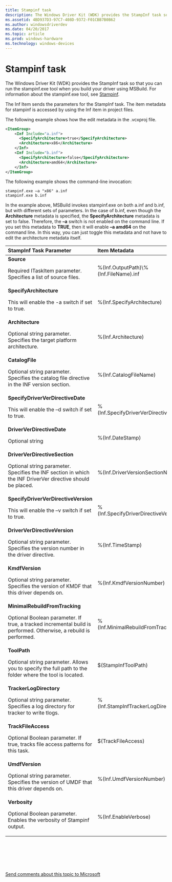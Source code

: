 ```yaml
---
title: Stampinf task
description: The Windows Driver Kit (WDK) provides the StampInf task so that you can run the stampinf.exe tool when you build your driver using MSBuild. For information about the stampinf.exe tool, see Stampinf.
ms.assetid: 4BD937D3-97C7-408D-9372-F01CBB7B0B62
ms.author: windowsdriverdev
ms.date: 04/20/2017
ms.topic: article
ms.prod: windows-hardware
ms.technology: windows-devices
---
```


# Stampinf task


The Windows Driver Kit (WDK) provides the StampInf task so that you can run the stampinf.exe tool when you build your driver using MSBuild. For information about the stampinf.exe tool, see [Stampinf](stampinf.md).

The Inf Item sends the parameters for the StampInf task. The item metadata for stampinf is accessed by using the Inf item in project files.

The following example shows how the edit metadata in the .vcxproj file.

```XML
<ItemGroup>
    <Inf Include="a.inf">
      <SpecifyArchitecture>true</SpecifyArchitecture>
      <Architecture>x86</Architecture>
    </Inf>
    <Inf Include="b.inf">
      <SpecifyArchitecture>false</SpecifyArchitecture>
      <Architecture>amd64</Architecture>
    </Inf>
</ItemGroup>
```

The following example shows the command-line invocation:

```
stampinf.exe –a "x86" a.inf
stampinf.exe b.inf
```

In the example above, MSBuild invokes stampinf.exe on both a.inf and b.inf, but with different sets of parameters. In the case of b.inf, even though the **Architecture** metadata is specified, the **SpecifyArchitecture** metadata is set to false. Therefore, the **–a** switch is not enabled on the command line. If you set this metadata to **TRUE**, then it will enable **–a amd64** on the command line. In this way, you can just toggle this metadata and not have to edit the architecture metadata itself.

<table>
<colgroup>
<col width="33%" />
<col width="33%" />
<col width="33%" />
</colgroup>
<thead>
<tr class="header">
<th align="left">StampInf Task Parameter</th>
<th align="left">Item Metadata</th>
<th align="left">Tool Switch</th>
</tr>
</thead>
<tbody>
<tr class="odd">
<td align="left"><strong>Source</strong>
<p>Required ITaskItem parameter. Specifies a list of source files.</p></td>
<td align="left">%(Inf.OutputPath)\%(Inf.FileName).inf</td>
<td align="left"><strong>-f</strong><em>[source]</em></td>
</tr>
<tr class="even">
<td align="left"><strong>SpecifyArchitecture</strong>
<p>This will enable the -a switch if set to true.</p></td>
<td align="left">%(Inf.SpecifyArchitecture)</td>
<td align="left"></td>
</tr>
<tr class="odd">
<td align="left"><strong>Architecture</strong>
<p>Optional string parameter. Specifies the target platform architecture.</p></td>
<td align="left">%(Inf.Architecture)</td>
<td align="left"><strong>-a</strong><em>[architecture]</em></td>
</tr>
<tr class="even">
<td align="left"><strong>CatalogFile</strong>
<p>Optional string parameter. Specifies the catalog file directive in the INF version section.</p></td>
<td align="left">%(Inf.CatalogFileName)</td>
<td align="left"><strong>-c</strong><em>&lt;catalogFile&gt;</em></td>
</tr>
<tr class="odd">
<td align="left"><strong>SpecifyDriverVerDirectiveDate</strong>
<p>This will enable the –d switch if set to true.</p></td>
<td align="left">%(Inf.SpecifyDriverVerDirectiveDate)</td>
<td align="left"></td>
</tr>
<tr class="even">
<td align="left"><strong>DriverVerDirectiveDate</strong>
<p>Optional string</p></td>
<td align="left">%(Inf.DateStamp)</td>
<td align="left"><strong>-d</strong><em>[date|*]</em></td>
</tr>
<tr class="odd">
<td align="left"><strong>DriverVerDirectiveSection</strong>
<p>Optional string parameter. Specifies the INF section in which the INF DriverVer directive should be placed.</p></td>
<td align="left">%(Inf.DriverVersionSectionName)</td>
<td align="left"><strong>-s</strong></td>
</tr>
<tr class="even">
<td align="left"><strong>SpecifyDriverVerDirectiveVersion</strong>
<p>This will enable the –v switch if set to true.</p></td>
<td align="left">%(Inf.SpecifyDriverDirectiveVersion)</td>
<td align="left"></td>
</tr>
<tr class="odd">
<td align="left"><strong>DriverVerDirectiveVersion</strong>
<p>Optional string parameter. Specifies the version number in the driver directive.</p></td>
<td align="left">%(Inf.TimeStamp)</td>
<td align="left"><strong>-v</strong><em>[time|*]</em></td>
</tr>
<tr class="even">
<td align="left"><strong>KmdfVersion</strong>
<p>Optional string parameter. Specifies the version of KMDF that this driver depends on.</p></td>
<td align="left">%(Inf.KmdfVersionNumber)</td>
<td align="left"><strong>-k</strong><em>&lt;version&gt;</em></td>
</tr>
<tr class="odd">
<td align="left"><strong>MinimalRebuildFromTracking</strong>
<p>Optional Boolean parameter. If true, a tracked incremental build is performed. Otherwise, a rebuild is performed.</p></td>
<td align="left">%(Inf.MinimalRebuildFromTracking)</td>
<td align="left"></td>
</tr>
<tr class="even">
<td align="left"><strong>ToolPath</strong>
<p>Optional string parameter. Allows you to specify the full path to the folder where the tool is located.</p></td>
<td align="left">$(StampInfToolPath)</td>
<td align="left"></td>
</tr>
<tr class="odd">
<td align="left"><strong>TrackerLogDirectory</strong>
<p>Optional string parameter. Specifies a log directory for tracker to write tlogs.</p></td>
<td align="left">%(Inf.StampInfTrackerLogDirectory)</td>
<td align="left"></td>
</tr>
<tr class="even">
<td align="left"><strong>TrackFileAccess</strong>
<p>Optional Boolean parameter. If true, tracks file access patterns for this task.</p></td>
<td align="left">$(TrackFileAccess)</td>
<td align="left"></td>
</tr>
<tr class="odd">
<td align="left"><strong>UmdfVersion</strong>
<p>Optional string parameter. Specifies the version of UMDF that this driver depends on.</p></td>
<td align="left">%(Inf.UmdfVersionNumber)</td>
<td align="left"><strong>-u</strong><em>&lt;version&gt;</em></td>
</tr>
<tr class="even">
<td align="left"><strong>Verbosity</strong>
<p>Optional Boolean parameter. Enables the verbosity of Stampinf output.</p></td>
<td align="left">%(Inf.EnableVerbose)</td>
<td align="left"><strong>-n</strong></td>
</tr>
</tbody>
</table>

 

 

 

[Send comments about this topic to Microsoft](mailto:wsddocfb@microsoft.com?subject=Documentation%20feedback%20[devtest\devtest]:%20Stampinf%20task%20%20RELEASE:%20%2811/17/2016%29&body=%0A%0APRIVACY%20STATEMENT%0A%0AWe%20use%20your%20feedback%20to%20improve%20the%20documentation.%20We%20don't%20use%20your%20email%20address%20for%20any%20other%20purpose,%20and%20we'll%20remove%20your%20email%20address%20from%20our%20system%20after%20the%20issue%20that%20you're%20reporting%20is%20fixed.%20While%20we're%20working%20to%20fix%20this%20issue,%20we%20might%20send%20you%20an%20email%20message%20to%20ask%20for%20more%20info.%20Later,%20we%20might%20also%20send%20you%20an%20email%20message%20to%20let%20you%20know%20that%20we've%20addressed%20your%20feedback.%0A%0AFor%20more%20info%20about%20Microsoft's%20privacy%20policy,%20see%20http://privacy.microsoft.com/default.aspx. "Send comments about this topic to Microsoft")




